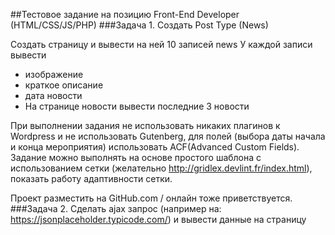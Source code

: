 ##Тестовое задание на позицию Front-End Developer (HTML/CSS/JS/PHP)
###Задача 1.
Создать Post Type (News)

Создать страницу и вывести на ней 10 записей news У каждой записи вывести

- изображение
- краткое описание
- дата новости
- На странице новости вывести последние 3 новости

При выполнении задания не использовать никаких плагинов к Wordpress и не использовать Gutenberg, для полей (выбора даты начала и конца мероприятия) использовать ACF(Advanced Custom Fields). Задание можно выполнять на основе простого шаблона с использованием сетки (желательно http://gridlex.devlint.fr/index.html), показать работу адаптивности сетки.

Проект разместить на GitHub.com / онлайн тоже приветствуется.
###Задача 2.
Сделать ajax запрос (например на: https://jsonplaceholder.typicode.com/) и вывести данные на страницу
